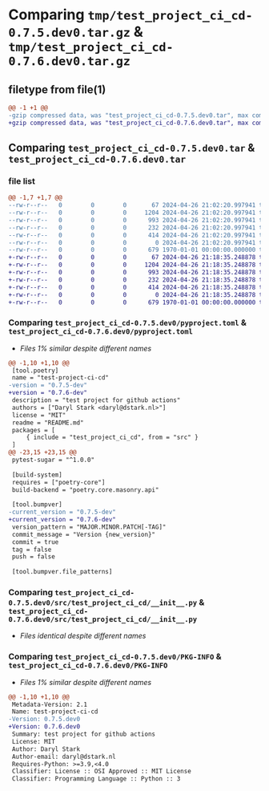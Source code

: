 # Comparing `tmp/test_project_ci_cd-0.7.5.dev0.tar.gz` & `tmp/test_project_ci_cd-0.7.6.dev0.tar.gz`

## filetype from file(1)

```diff
@@ -1 +1 @@
-gzip compressed data, was "test_project_ci_cd-0.7.5.dev0.tar", max compression
+gzip compressed data, was "test_project_ci_cd-0.7.6.dev0.tar", max compression
```

## Comparing `test_project_ci_cd-0.7.5.dev0.tar` & `test_project_ci_cd-0.7.6.dev0.tar`

### file list

```diff
@@ -1,7 +1,7 @@
--rw-r--r--   0        0        0       67 2024-04-26 21:02:20.997941 test_project_ci_cd-0.7.5.dev0/README.md
--rw-r--r--   0        0        0     1204 2024-04-26 21:02:20.997941 test_project_ci_cd-0.7.5.dev0/pyproject.toml
--rw-r--r--   0        0        0      993 2024-04-26 21:02:20.997941 test_project_ci_cd-0.7.5.dev0/src/test_project_ci_cd/__init__.py
--rw-r--r--   0        0        0      232 2024-04-26 21:02:20.997941 test_project_ci_cd-0.7.5.dev0/src/test_project_ci_cd/__main__.py
--rw-r--r--   0        0        0      414 2024-04-26 21:02:20.997941 test_project_ci_cd-0.7.5.dev0/src/test_project_ci_cd/calc.py
--rw-r--r--   0        0        0        0 2024-04-26 21:02:20.997941 test_project_ci_cd-0.7.5.dev0/src/test_project_ci_cd/py.typed
--rw-r--r--   0        0        0      679 1970-01-01 00:00:00.000000 test_project_ci_cd-0.7.5.dev0/PKG-INFO
+-rw-r--r--   0        0        0       67 2024-04-26 21:18:35.248878 test_project_ci_cd-0.7.6.dev0/README.md
+-rw-r--r--   0        0        0     1204 2024-04-26 21:18:35.248878 test_project_ci_cd-0.7.6.dev0/pyproject.toml
+-rw-r--r--   0        0        0      993 2024-04-26 21:18:35.248878 test_project_ci_cd-0.7.6.dev0/src/test_project_ci_cd/__init__.py
+-rw-r--r--   0        0        0      232 2024-04-26 21:18:35.248878 test_project_ci_cd-0.7.6.dev0/src/test_project_ci_cd/__main__.py
+-rw-r--r--   0        0        0      414 2024-04-26 21:18:35.248878 test_project_ci_cd-0.7.6.dev0/src/test_project_ci_cd/calc.py
+-rw-r--r--   0        0        0        0 2024-04-26 21:18:35.248878 test_project_ci_cd-0.7.6.dev0/src/test_project_ci_cd/py.typed
+-rw-r--r--   0        0        0      679 1970-01-01 00:00:00.000000 test_project_ci_cd-0.7.6.dev0/PKG-INFO
```

### Comparing `test_project_ci_cd-0.7.5.dev0/pyproject.toml` & `test_project_ci_cd-0.7.6.dev0/pyproject.toml`

 * *Files 1% similar despite different names*

```diff
@@ -1,10 +1,10 @@
 [tool.poetry]
 name = "test-project-ci-cd"
-version = "0.7.5-dev"
+version = "0.7.6-dev"
 description = "test project for github actions"
 authors = ["Daryl Stark <daryl@dstark.nl>"]
 license = "MIT"
 readme = "README.md"
 packages = [
     { include = "test_project_ci_cd", from = "src" }
 ]
@@ -23,15 +23,15 @@
 pytest-sugar = "^1.0.0"
 
 [build-system]
 requires = ["poetry-core"]
 build-backend = "poetry.core.masonry.api"
 
 [tool.bumpver]
-current_version = "0.7.5-dev"
+current_version = "0.7.6-dev"
 version_pattern = "MAJOR.MINOR.PATCH[-TAG]"
 commit_message = "Version {new_version}"
 commit = true
 tag = false
 push = false
 
 [tool.bumpver.file_patterns]
```

### Comparing `test_project_ci_cd-0.7.5.dev0/src/test_project_ci_cd/__init__.py` & `test_project_ci_cd-0.7.6.dev0/src/test_project_ci_cd/__init__.py`

 * *Files identical despite different names*

### Comparing `test_project_ci_cd-0.7.5.dev0/PKG-INFO` & `test_project_ci_cd-0.7.6.dev0/PKG-INFO`

 * *Files 1% similar despite different names*

```diff
@@ -1,10 +1,10 @@
 Metadata-Version: 2.1
 Name: test-project-ci-cd
-Version: 0.7.5.dev0
+Version: 0.7.6.dev0
 Summary: test project for github actions
 License: MIT
 Author: Daryl Stark
 Author-email: daryl@dstark.nl
 Requires-Python: >=3.9,<4.0
 Classifier: License :: OSI Approved :: MIT License
 Classifier: Programming Language :: Python :: 3
```

